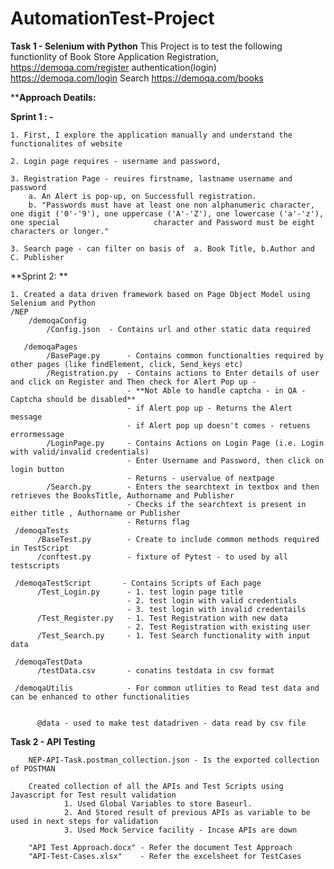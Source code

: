 # AutomationTest-Project
**Task 1 - Selenium with Python**
This Project is to test the following functionlity of Book Store Application
        Registration, 
            https://demoqa.com/register
        authentication(login)
            https://demoqa.com/login
        Search 
              https://demoqa.com/books

****Approach Deatils:**

**Sprint 1 : -** 

    1. First, I explore the application manually and understand the functionalites of website
    
    2. Login page requires - username and password, 
    
    3. Registration Page - reuires firstname, lastname username and password
        a. An Alert is pop-up, on Successfull registration.
        b. "Passwords must have at least one non alphanumeric character, one digit ('0'-'9'), one uppercase ('A'-'Z'), one lowercase ('a'-'z'), one special                     character and Password must be eight characters or longer."
        
    3. Search page - can filter on basis of  a. Book Title, b.Author and C. Publisher


**Sprint 2: **

    1. Created a data driven framework based on Page Object Model using Selenium and Python
    /NEP 
        /demoqaConfig 
            /Config.json  - Contains url and other static data required
            
       /demoqaPages 
            /BasePage.py      - Contains common functionalties required by other pages (like findElement, click, Send_keys etc)
            /Registration.py  - Contains actions to Enter details of user and click on Register and Then check for Alert Pop up -
                              - **Not Able to handle captcha - in QA - Captcha should be disabled**
                              - if Alert pop up - Returns the Alert message
                              - if Alert pop up doesn't comes - retuens  errormessage
            /LoginPage.py     - Contains Actions on Login Page (i.e. Login with valid/invalid credentials)
                              - Enter Username and Password, then click on login button
                              - Returns - uservalue of nextpage
            /Search.py        - Enters the searchtext in textbox and then retrieves the BooksTitle, Authorname and Publisher
                              - Checks if the searchtext is present in either title , Authorname or Publisher
                              - Returns flag
     /demoqaTests
          /BaseTest.py        - Create to include common methods required in TestScript
          /conftest.py        - fixture of Pytest - to used by all testscripts
          
     /demoqaTestScript       - Contains Scripts of Each page
          /Test_Login.py      - 1. test login page title
                              - 2. test login with valid credentials
                              - 3. test login with invalid credentails
          /Test_Register.py   - 1. Test Registration with new data
                              - 2. Test Registration with existing user
          /Test_Search.py     - 1. Test Search functionality with input data
     
     /demoqaTestData          
          /testData.csv       - conatins testdata in csv format
          
     /demoqaUtilis            - For common utlities to Read test data and can be enhanced to other functionalities
          
                                  
          @data - used to make test datadriven - data read by csv file
          
**Task 2 - API Testing**
        
        
        NEP-API-Task.postman_collection.json - Is the exported collection of POSTMAN 
        
        Created collection of all the APIs and Test Scripts using Javascript for Test result validation 
                1. Used Global Variables to store Baseurl.
                2. And Stored result of previous APIs as variable to be used in next steps for validation
                3. Used Mock Service facility - Incase APIs are down 
        
        "API Test Approach.docx" - Refer the document Test Approach
        "API-Test-Cases.xlsx"    - Refer the excelsheet for TestCases
        

